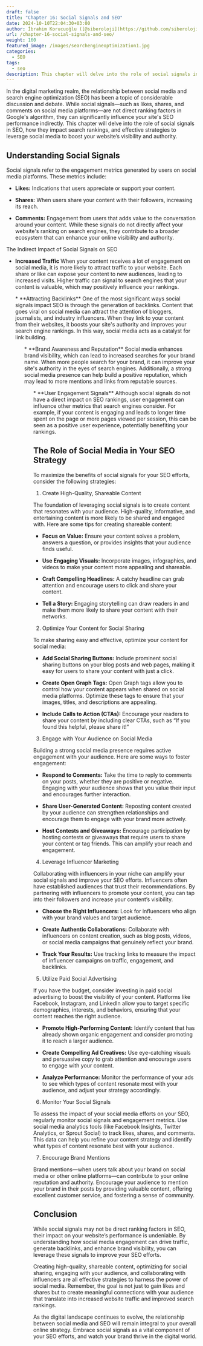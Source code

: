```yaml
---
draft: false
title: "Chapter 16: Social Signals and SEO"
date: 2024-10-10T22:04:30+03:00
author: İbrahim Korucuoğlu ([@siberoloji](https://github.com/siberoloji))
url: /chapter-16-social-signals-and-seo/
weight: 160
featured_image: /images/searchengineoptimization1.jpg
categories:
  - SEO
tags:
  - seo
description: This chapter will delve into the role of social signals in SEO, how they impact search rankings, and effective strategies to leverage social media to boost your website’s visibility and authority.
---
```

In the digital marketing realm, the relationship between social media and search engine optimization (SEO) has been a topic of considerable discussion and debate. While social signals—such as likes, shares, and comments on social media platforms—are not direct ranking factors in Google's algorithm, they can significantly influence your site's SEO performance indirectly. This chapter will delve into the role of social signals in SEO, how they impact search rankings, and effective strategies to leverage social media to boost your website’s visibility and authority.

## Understanding Social Signals

Social signals refer to the engagement metrics generated by users on social media platforms. These metrics include:
* **Likes:** Indications that users appreciate or support your content.

* **Shares:** When users share your content with their followers, increasing its reach.

* **Comments:** Engagement from users that adds value to the conversation around your content.
While these signals do not directly affect your website's ranking on search engines, they contribute to a broader ecosystem that can enhance your online visibility and authority.

The Indirect Impact of Social Signals on SEO
* **Increased Traffic**
When your content receives a lot of engagement on social media, it is more likely to attract traffic to your website. Each share or like can expose your content to new audiences, leading to increased visits. Higher traffic can signal to search engines that your content is valuable, which may positively influence your rankings.
<!-- wp:list {"ordered":true,"start":2} -->
<ol start="2" class="wp-block-list">* **Attracting Backlinks**
One of the most significant ways social signals impact SEO is through the generation of backlinks. Content that goes viral on social media can attract the attention of bloggers, journalists, and industry influencers. When they link to your content from their websites, it boosts your site's authority and improves your search engine rankings. In this way, social media acts as a catalyst for link building.
<!-- wp:list {"ordered":true,"start":3} -->
<ol start="3" class="wp-block-list">* **Brand Awareness and Reputation**
Social media enhances brand visibility, which can lead to increased searches for your brand name. When more people search for your brand, it can improve your site's authority in the eyes of search engines. Additionally, a strong social media presence can help build a positive reputation, which may lead to more mentions and links from reputable sources.
<!-- wp:list {"ordered":true,"start":4} -->
<ol start="4" class="wp-block-list">* **User Engagement Signals**
Although social signals do not have a direct impact on SEO rankings, user engagement can influence other metrics that search engines consider. For example, if your content is engaging and leads to longer time spent on the page or more pages viewed per session, this can be seen as a positive user experience, potentially benefiting your rankings.

## The Role of Social Media in Your SEO Strategy

To maximize the benefits of social signals for your SEO efforts, consider the following strategies:

1. Create High-Quality, Shareable Content

The foundation of leveraging social signals is to create content that resonates with your audience. High-quality, informative, and entertaining content is more likely to be shared and engaged with. Here are some tips for creating shareable content:
* **Focus on Value:** Ensure your content solves a problem, answers a question, or provides insights that your audience finds useful.

* **Use Engaging Visuals:** Incorporate images, infographics, and videos to make your content more appealing and shareable.

* **Craft Compelling Headlines:** A catchy headline can grab attention and encourage users to click and share your content.

* **Tell a Story:** Engaging storytelling can draw readers in and make them more likely to share your content with their networks.
2. Optimize Your Content for Social Sharing

To make sharing easy and effective, optimize your content for social media:
* **Add Social Sharing Buttons:** Include prominent social sharing buttons on your blog posts and web pages, making it easy for users to share your content with just a click.

* **Create Open Graph Tags:** Open Graph tags allow you to control how your content appears when shared on social media platforms. Optimize these tags to ensure that your images, titles, and descriptions are appealing.

* **Include Calls to Action (CTAs):** Encourage your readers to share your content by including clear CTAs, such as “If you found this helpful, please share it!”
3. Engage with Your Audience on Social Media

Building a strong social media presence requires active engagement with your audience. Here are some ways to foster engagement:
* **Respond to Comments:** Take the time to reply to comments on your posts, whether they are positive or negative. Engaging with your audience shows that you value their input and encourages further interaction.

* **Share User-Generated Content:** Reposting content created by your audience can strengthen relationships and encourage them to engage with your brand more actively.

* **Host Contests and Giveaways:** Encourage participation by hosting contests or giveaways that require users to share your content or tag friends. This can amplify your reach and engagement.
4. Leverage Influencer Marketing

Collaborating with influencers in your niche can amplify your social signals and improve your SEO efforts. Influencers often have established audiences that trust their recommendations. By partnering with influencers to promote your content, you can tap into their followers and increase your content’s visibility.
* **Choose the Right Influencers:** Look for influencers who align with your brand values and target audience.

* **Create Authentic Collaborations:** Collaborate with influencers on content creation, such as blog posts, videos, or social media campaigns that genuinely reflect your brand.

* **Track Your Results:** Use tracking links to measure the impact of influencer campaigns on traffic, engagement, and backlinks.
5. Utilize Paid Social Advertising

If you have the budget, consider investing in paid social advertising to boost the visibility of your content. Platforms like Facebook, Instagram, and LinkedIn allow you to target specific demographics, interests, and behaviors, ensuring that your content reaches the right audience.
* **Promote High-Performing Content:** Identify content that has already shown organic engagement and consider promoting it to reach a larger audience.

* **Create Compelling Ad Creatives:** Use eye-catching visuals and persuasive copy to grab attention and encourage users to engage with your content.

* **Analyze Performance:** Monitor the performance of your ads to see which types of content resonate most with your audience, and adjust your strategy accordingly.
6. Monitor Your Social Signals

To assess the impact of your social media efforts on your SEO, regularly monitor social signals and engagement metrics. Use social media analytics tools (like Facebook Insights, Twitter Analytics, or Sprout Social) to track likes, shares, and comments. This data can help you refine your content strategy and identify what types of content resonate best with your audience.

7. Encourage Brand Mentions

Brand mentions—when users talk about your brand on social media or other online platforms—can contribute to your online reputation and authority. Encourage your audience to mention your brand in their posts by providing valuable content, offering excellent customer service, and fostering a sense of community.

## Conclusion

While social signals may not be direct ranking factors in SEO, their impact on your website’s performance is undeniable. By understanding how social media engagement can drive traffic, generate backlinks, and enhance brand visibility, you can leverage these signals to improve your SEO efforts.

Creating high-quality, shareable content, optimizing for social sharing, engaging with your audience, and collaborating with influencers are all effective strategies to harness the power of social media. Remember, the goal is not just to gain likes and shares but to create meaningful connections with your audience that translate into increased website traffic and improved search rankings.

As the digital landscape continues to evolve, the relationship between social media and SEO will remain integral to your overall online strategy. Embrace social signals as a vital component of your SEO efforts, and watch your brand thrive in the digital world.
